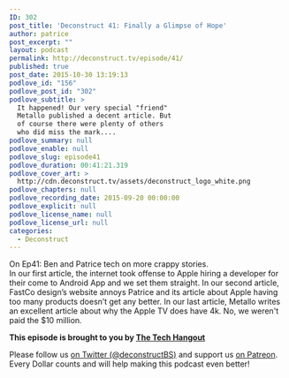 ```yaml
---
ID: 302
post_title: 'Deconstruct 41: Finally a Glimpse of Hope'
author: patrice
post_excerpt: ""
layout: podcast
permalink: http://deconstruct.tv/episode/41/
published: true
post_date: 2015-10-30 13:19:13
podlove_id: "156"
podlove_post_id: "302"
podlove_subtitle: >
  It happened! Our very special "friend"
  Metallo published a decent article. But
  of course there were plenty of others
  who did miss the mark....
podlove_summary: null
podlove_enable: null
podlove_slug: episode41
podlove_duration: 00:41:21.319
podlove_cover_art: >
  http://cdn.deconstruct.tv/assets/deconstruct_logo_white.png
podlove_chapters: null
podlove_recording_date: 2015-09-20 00:00:00
podlove_explicit: null
podlove_license_name: null
podlove_license_url: null
categories:
  - Deconstruct
---
```

<p>On Ep41: Ben and Patrice tech on more crappy stories.  <br />
In our first article, the internet took offense to Apple hiring a developer for their come to Android App and we set them straight.  In our second article, FastCo design’s website annoys Patrice and its article about Apple having too many products doesn’t get any better.  In our last article, Metallo writes an excellent article about why the Apple TV does have 4k.  No, we weren't paid the $10 million.</p>
<p><strong>This episode is brought to you by <a href="http://thetechhangout.com">The Tech Hangout</a></strong>
</p>
<p>Please follow us <a href="http://twitter.com/deconstructBS">on Twitter (@deconstructBS)</a> and support us <a href="http://patreon.com/deconstruct">on Patreon</a>. Every Dollar counts and will help making this podcast even better!
</p>